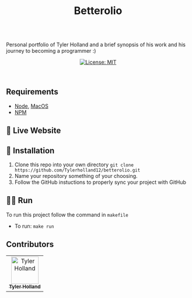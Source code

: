<p align="center">
<h1><center>Betterolio</center></h1>
<br>
<br>

Personal portfolio of Tyler Holland and a brief synopsis of his work and his journey to becoming a programmer :)
</p>
<p align="center">
  <a href="#" target="_blank">
    <img alt="License: MIT" src="https://img.shields.io/badge/License-MIT-yellow.svg" />
  </a>
</p>
<br>

<!-- ![alt text](https://github.com/Tylerholland12/CryptoDapp/blob/main/DApp.png?raw=true) -->

## Requirements 
- [Node](https://nodejs.org/en/), [MacOS](https://formulae.brew.sh/formula/node)
- [NPM](https://www.npmjs.com/get-npm)


## 🎥 Live Website
<!-- [CryptoDapp](https://tswivel.com/CryptoDapp/) -->

## 🏁 Installation

1. Clone this repo into your own directory `git clone https://github.com/Tylerholland12/betterolio.git`
1. Name your repository something of your choosing. 
1. Follow the GitHub instuctions to properly sync your project with GitHub

## 🏃🏾 Run
To run this project follow the command in `makefile`

- To run:
`make run`

## Contributors

<table>
  <tr>
    <td align="center"><a href="https://github.com/tylerholland12"><img src="https://avatars1.githubusercontent.com/u/29693747?s=460&v=4" width="75px;" alt="Tyler Holland"/><br /><sub><b>Tyler Holland</b></sub></a><br/></td>
</table>
